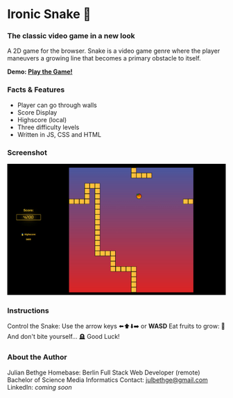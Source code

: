# Ironic Snake 🐉 

### The classic video game in a new look

A 2D game for the browser. Snake is a video game genre where the player maneuvers a growing line that becomes a primary obstacle to itself.

**Demo: [Play the Game!](https://julianbrandon.github.io/ironic-snake/)**

### Facts & Features
- Player can go through walls
- Score Display
- Highscore (local)
- Three difficulty levels
- Written in JS, CSS and HTML

### Screenshot
![Screenshot](./images/screen.jpg)

### Instructions

Control the Snake: Use the arrow keys ⬅️⬆️⬇️➡️ or **WASD**
Eat fruits to grow: 🍎
And don't bite yourself... 🪦
Good Luck!

### About the Author
Julian Bethge
Homebase: Berlin
Full Stack Web Developer (remote)
Bachelor of Science Media Informatics
Contact: <julbethge@gmail.com>
LinkedIn: *coming soon*

